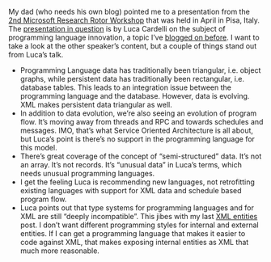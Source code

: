 My dad (who needs his own blog) pointed me to a presentation from the
[2nd Microsoft Research Rotor Workshop](http://www.di.unipi.it/rotor)
that was held in April in Pisa, Italy. The [presentation in
question](http://www.di.unipi.it/rotor/slides/cardelli.pdf) is by Luca
Cardelli on the subject of programming language innovation, a topic I’ve
[blogged on
before](PermaLink.aspx?guid=896fcfbd-dede-4c62-8f59-24aece862218). I
want to take a look at the other speaker’s content, but a couple of
things stand out from Luca’s talk.

-   Programming Language data has traditionally been triangular, i.e.
    object graphs, while persistent data has traditionally been
    rectangular, i.e. database tables. This leads to an integration
    issue between the programming language and the database. However,
    data is evolving. XML makes persistent data triangular as well.
-   In addition to data evolution, we’re also seeing an evolution of
    program flow. It’s moving away from threads and RPC and towards
    schedules and messages. IMO, that’s what Service Oriented
    Architecture is all about, but Luca’s point is there’s no support in
    the programming language for this model.
-   There’s great coverage of the concept of “semi-structured” data.
    It’s not an array. It’s not records. It’s “unusual data” in Luca’s
    terms, which needs unusual programming languages.
-   I get the feeling Luca is recommending new languages, not
    retrofitting existing languages with support for XML data and
    schedule based program flow.
-   Luca points out that type systems for programming languages and for
    XML are still “deeply incompatible”. This jibes with my last [XML
    entities](PermaLink.aspx?guid=7d4b2a20-5cf8-423a-b71e-3f2a305f4ba8)
    post. I don’t want different programming styles for internal and
    external entities. If I can get a programming language that makes it
    easier to code against XML, that makes exposing internal entities as
    XML that much more reasonable.

